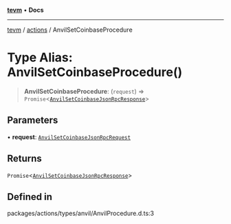 [**tevm**](../../README.md) • **Docs**

***

[tevm](../../modules.md) / [actions](../README.md) / AnvilSetCoinbaseProcedure

# Type Alias: AnvilSetCoinbaseProcedure()

> **AnvilSetCoinbaseProcedure**: (`request`) => `Promise`\<[`AnvilSetCoinbaseJsonRpcResponse`](AnvilSetCoinbaseJsonRpcResponse.md)\>

## Parameters

• **request**: [`AnvilSetCoinbaseJsonRpcRequest`](AnvilSetCoinbaseJsonRpcRequest.md)

## Returns

`Promise`\<[`AnvilSetCoinbaseJsonRpcResponse`](AnvilSetCoinbaseJsonRpcResponse.md)\>

## Defined in

packages/actions/types/anvil/AnvilProcedure.d.ts:3
